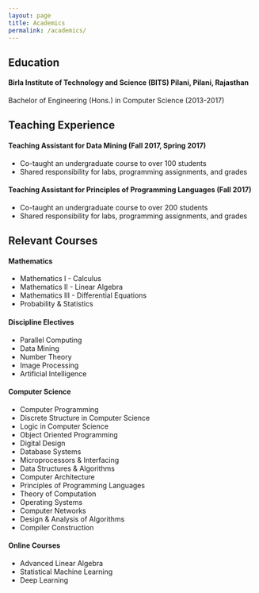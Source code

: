 ```yaml
---
layout: page
title: Academics
permalink: /academics/
---
```


## Education
#### Birla Institute of Technology and Science (BITS) Pilani, Pilani, Rajasthan
Bachelor of Engineering (Hons.) in Computer Science (2013-2017)

## Teaching Experience
#### Teaching Assistant for Data Mining (Fall 2017, Spring 2017)
- Co-taught an undergraduate course to over 100 students
- Shared responsibility for labs, programming assignments, and grades

#### Teaching Assistant for Principles of Programming Languages (Fall 2017)
- Co-taught an undergraduate course to over 200 students
- Shared responsibility for labs, programming assignments, and grades

## Relevant Courses
#### Mathematics
- Mathematics I - Calculus
- Mathematics II - Linear Algebra
- Mathematics III - Differential Equations
- Probability & Statistics
 
#### Discipline Electives
- Parallel Computing
- Data Mining
- Number Theory
- Image Processing
- Artificial Intelligence

#### Computer Science
- Computer Programming
- Discrete Structure in Computer Science
- Logic in Computer Science
- Object Oriented Programming
- Digital Design
- Database Systems
- Microprocessors & Interfacing
- Data Structures & Algorithms
- Computer Architecture
- Principles of Programming Languages
- Theory of Computation
- Operating Systems
- Computer Networks
- Design & Analysis of Algorithms
- Compiler Construction

#### Online Courses
- Advanced Linear Algebra
- Statistical Machine Learning
- Deep Learning


